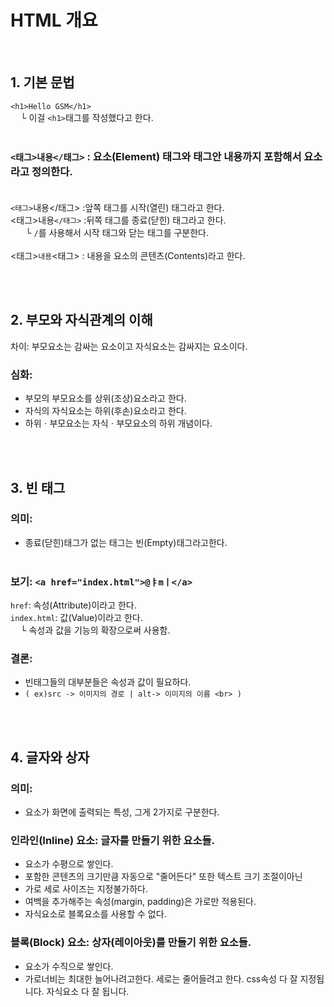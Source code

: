 # HTML 개요
<br>

## 1. 기본 문법
``<h1>Hello GSM</h1>`` <br>
&nbsp;&nbsp;&nbsp;&nbsp;└ 이걸 ``<h1>``태그를 작성했다고 한다. <br><br>

### ``<태그>내용</태그>`` : 요소(Element) 태그와 태그안 내용까지 포함해서 요소라고 정의한다. <br><br>

``<태그>``내용</태그> :앞쪽 태그를 시작(열린) 태그라고 한다. <br>
<태그>내용``</태그>`` :뒤쪽 태그를 종료(닫힌) 태그라고 한다. <br>
 &nbsp;&nbsp;&nbsp;&nbsp;&nbsp; └ ``/``를 사용해서 시작 태그와 닫는 태그를 구분한다. <br><br>
<태그>``내용``<태그> : 내용을 요소의 콘텐츠(Contents)라고 한다. <br>

<br><br>

## 2. 부모와 자식관계의 이해 
차이: 부모요소는 감싸는 요소이고 자식요소는 감싸지는 요소이다.
### 심화: 
 - 부모의 부모요소를 상위(조상)요소라고 한다.
 - 자식의 자식요소는 하위(후손)요소라고 한다.
 - 하위ㆍ부모요소는 자식ㆍ부모요소의 하위 개념이다.

<br><br>

## 3. 빈 태그
### 의미:
 - 종료(닫힌)태그가 없는 태그는 빈(Empty)태그라고한다. <br><br>

### 보기: ``<a href="index.html">@ㅑmㅣ</a>`` <br>
`href`: 속성(Attribute)이라고 한다. <br>
`index.html`: 값(Value)이라고 한다. <br>
&nbsp;&nbsp;&nbsp; └ 속성과 값을 기능의 확장으로써 사용함.

### 결론: 
- 빈태그들의 대부분들은 속성과 값이 필요하다. <br>
- ``( ex)src -> 이미지의 경로 | alt-> 이미지의 이름 <br> )``

<br><br>

## 4. 글자와 상자
### 의미:
 - 요소가 화면에 출력되는 특성, 그게 2가지로 구분한다.

### 인라인(Inline) 요소: 글자를 만들기 위한 요소들.
 - 요소가 수평으로 쌓인다.
 - 포함한 콘텐츠의 크기만큼 자동으로 "줄어든다" 또한 텍스트 크기 조절이아닌
 - 가로 세로 사이즈는 지정불가하다.
 - 여백을 추가해주는 속성(margin, padding)은 가로만 적용된다.
 - 자식요소로 블록요소를 사용할 수 없다.

### 블록(Block) 요소: 상자(레이아웃)를 만들기 위한 요소들.
 - 요소가 수직으로 쌓인다.
 - 가로너비는 최대한 늘어나려고한다. 세로는 줄어들려고 한다.
	css속성 다 잘 지정됩니다.
	자식요소 다 잘 됩니다.
